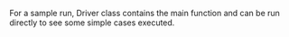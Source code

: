 For a sample run, Driver class contains the main function and can be run directly to see some simple cases executed.
